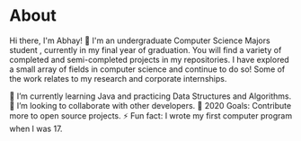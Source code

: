 # About
Hi there, I'm Abhay! 👋
I'm an undergraduate Computer Science Majors student , currently in my final year of graduation. You will find a variety of completed and semi-completed projects in my repositories. I have explored a small array of fields in computer science and continue to do so! Some of the work relates to my research and corporate internships.

🌱 I’m currently learning Java and practicing Data Structures and Algorithms.
👯 I’m looking to collaborate with other developers.
🥅 2020 Goals: Contribute more to open source projects.
⚡ Fun fact: I wrote my first computer program when I was 17.
